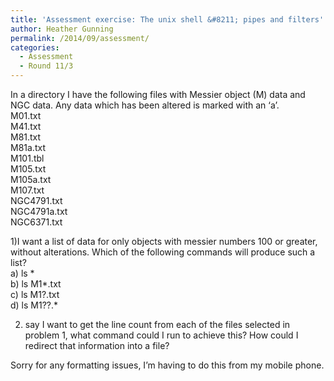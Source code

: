 ```yaml
---
title: 'Assessment exercise: The unix shell &#8211; pipes and filters'
author: Heather Gunning
permalink: /2014/09/assessment/
categories:
  - Assessment
  - Round 11/3
---
```

In a directory I have the following files with Messier object (M) data and NGC data. Any data which has been altered is marked with an &#8216;a&#8217;.  
M01.txt  
M41.txt  
M81.txt  
M81a.txt  
M101.tbl  
M105.txt  
M105a.txt  
M107.txt  
NGC4791.txt  
NGC4791a.txt  
NGC6371.txt

1)I want a list of data for only objects with messier numbers 100 or greater, without alterations. Which of the following commands will produce such a list?  
a) ls *  
b) ls M1*.txt  
c) ls M1?.txt  
d) ls M1??.*

2) say I want to get the line count from each of the files selected in problem 1, what command could I run to achieve this? How could I redirect that information into a file?

Sorry for any formatting issues, I&#8217;m having to do this from my mobile phone.

&nbsp;
